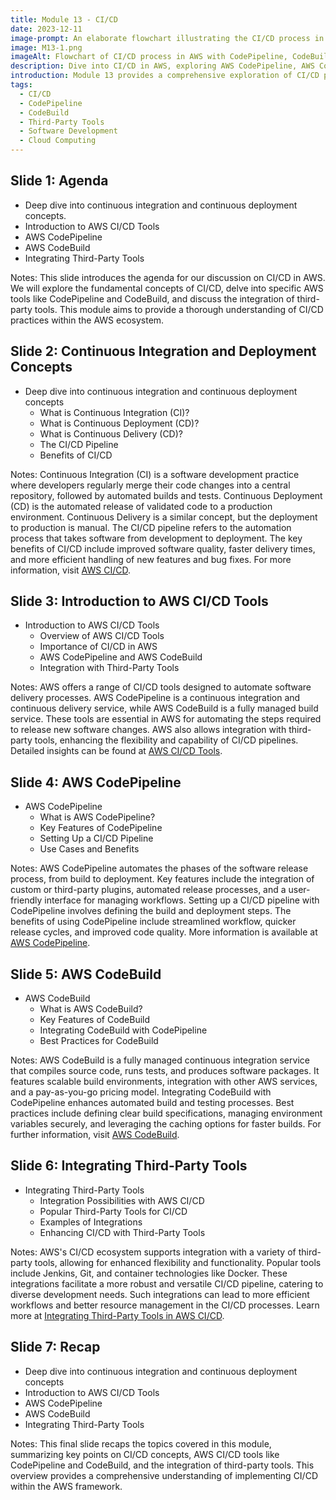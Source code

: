 ```yaml
---
title: Module 13 - CI/CD
date: 2023-12-11
image-prompt: An elaborate flowchart illustrating the CI/CD process in AWS, featuring AWS CodePipeline, AWS CodeBuild, integration with third-party tools, and various stages of the CI/CD pipeline, all within a cloud software development context
image: M13-1.png
imageAlt: Flowchart of CI/CD process in AWS with CodePipeline, CodeBuild, and third-party tool integration
description: Dive into CI/CD in AWS, exploring AWS CodePipeline, AWS CodeBuild, and the integration of third-party tools. Ideal for understanding the CI/CD pipeline, its benefits, and implementation in the AWS cloud.
introduction: Module 13 provides a comprehensive exploration of CI/CD practices, covering continuous integration and deployment concepts, AWS CodePipeline, AWS CodeBuild, and the integration of third-party tools. It offers insights into setting up efficient CI/CD pipelines within the AWS ecosystem.
tags:
  - CI/CD
  - CodePipeline
  - CodeBuild
  - Third-Party Tools
  - Software Development
  - Cloud Computing
---
```


## Slide 1: Agenda

- Deep dive into continuous integration and continuous deployment concepts.
- Introduction to AWS CI/CD Tools
- AWS CodePipeline
- AWS CodeBuild
- Integrating Third-Party Tools

Notes:
This slide introduces the agenda for our discussion on CI/CD in AWS. We will explore the fundamental concepts of CI/CD, delve into specific AWS tools like CodePipeline and CodeBuild, and discuss the integration of third-party tools. This module aims to provide a thorough understanding of CI/CD practices within the AWS ecosystem.

## Slide 2: Continuous Integration and Deployment Concepts

- Deep dive into continuous integration and continuous deployment concepts
  - What is Continuous Integration (CI)?
  - What is Continuous Deployment (CD)?
  - What is Continuous Delivery (CD)?
  - The CI/CD Pipeline
  - Benefits of CI/CD

Notes:
Continuous Integration (CI) is a software development practice where developers regularly merge their code changes into a central repository, followed by automated builds and tests. Continuous Deployment (CD) is the automated release of validated code to a production environment. Continuous Delivery is a similar concept, but the deployment to production is manual. The CI/CD pipeline refers to the automation process that takes software from development to deployment. The key benefits of CI/CD include improved software quality, faster delivery times, and more efficient handling of new features and bug fixes. For more information, visit [AWS CI/CD](https://aws.amazon.com/devops/continuous-integration/).

## Slide 3: Introduction to AWS CI/CD Tools

- Introduction to AWS CI/CD Tools
  - Overview of AWS CI/CD Tools
  - Importance of CI/CD in AWS
  - AWS CodePipeline and AWS CodeBuild
  - Integration with Third-Party Tools

Notes:
AWS offers a range of CI/CD tools designed to automate software delivery processes. AWS CodePipeline is a continuous integration and continuous delivery service, while AWS CodeBuild is a fully managed build service. These tools are essential in AWS for automating the steps required to release new software changes. AWS also allows integration with third-party tools, enhancing the flexibility and capability of CI/CD pipelines. Detailed insights can be found at [AWS CI/CD Tools](https://aws.amazon.com/products/developer-tools/).

## Slide 4: AWS CodePipeline

- AWS CodePipeline
  - What is AWS CodePipeline?
  - Key Features of CodePipeline
  - Setting Up a CI/CD Pipeline
  - Use Cases and Benefits

Notes:
AWS CodePipeline automates the phases of the software release process, from build to deployment. Key features include the integration of custom or third-party plugins, automated release processes, and a user-friendly interface for managing workflows. Setting up a CI/CD pipeline with CodePipeline involves defining the build and deployment steps. The benefits of using CodePipeline include streamlined workflow, quicker release cycles, and improved code quality. More information is available at [AWS CodePipeline](https://aws.amazon.com/codepipeline/).

## Slide 5: AWS CodeBuild

- AWS CodeBuild
  - What is AWS CodeBuild?
  - Key Features of CodeBuild
  - Integrating CodeBuild with CodePipeline
  - Best Practices for CodeBuild

Notes:
AWS CodeBuild is a fully managed continuous integration service that compiles source code, runs tests, and produces software packages. It features scalable build environments, integration with other AWS services, and a pay-as-you-go pricing model. Integrating CodeBuild with CodePipeline enhances automated build and testing processes. Best practices include defining clear build specifications, managing environment variables securely, and leveraging the caching options for faster builds. For further information, visit [AWS CodeBuild](https://aws.amazon.com/codebuild/).

## Slide 6: Integrating Third-Party Tools

- Integrating Third-Party Tools
  - Integration Possibilities with AWS CI/CD
  - Popular Third-Party Tools for CI/CD
  - Examples of Integrations
  - Enhancing CI/CD with Third-Party Tools

Notes:
AWS's CI/CD ecosystem supports integration with a variety of third-party tools, allowing for enhanced flexibility and functionality. Popular tools include Jenkins, Git, and container technologies like Docker. These integrations facilitate a more robust and versatile CI/CD pipeline, catering to diverse development needs. Such integrations can lead to more efficient workflows and better resource management in the CI/CD processes. Learn more at [Integrating Third-Party Tools in AWS CI/CD](https://aws.amazon.com/devops/tools/).

## Slide 7: Recap

- Deep dive into continuous integration and continuous deployment concepts
- Introduction to AWS CI/CD Tools
- AWS CodePipeline
- AWS CodeBuild
- Integrating Third-Party Tools

Notes:
This final slide recaps the topics covered in this module, summarizing key points on CI/CD concepts, AWS CI/CD tools like CodePipeline and CodeBuild, and the integration of third-party tools. This overview provides a comprehensive understanding of implementing CI/CD within the AWS framework.
